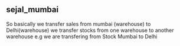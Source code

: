 ## sejal_mumbai
So basically we transfer sales from mumbai (warehouse) to Delhi(warehouse)
we transfer stocks from one warehouse to another warehouse
e.g we are transfering from Stock Mumbai to Delhi
